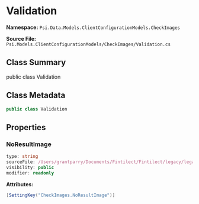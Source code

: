 # Validation

**Namespace:** `Psi.Data.Models.ClientConfigurationModels.CheckImages`

**Source File:** `Psi.Models.ClientConfigurationModels/CheckImages/Validation.cs`

## Class Summary

public class Validation

## Class Metadata

```typescript
public class Validation
```

## Properties

### NoResultImage

```typescript
type: string
sourceFile: /Users/grantparry/Documents/Fintilect/Fintilect/legacy/legacy-apis/Psi.Models.ClientConfigurationModels/CheckImages/Validation.cs
visibility: public
modifier: readonly
```

**Attributes:**
```csharp
[SettingKey("CheckImages.NoResultImage")]
```
